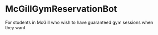 # McGillGymReservationBot
For students in McGill who wish to have guaranteed gym sessions when they want
